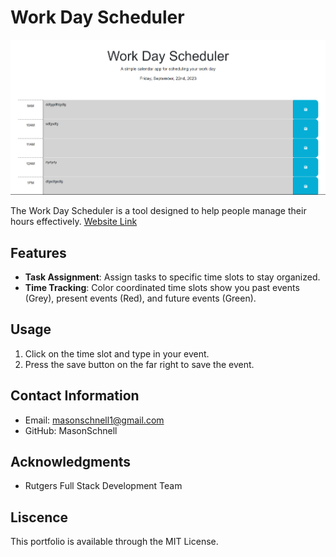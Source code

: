 # Work Day Scheduler

![Work Day Scheduler Screeshot](</images/Screenshot (8).png>)

The Work Day Scheduler is a tool designed to help people manage their hours effectively. [Website Link](https://masonschnell.github.io/daily_planner/)

## Features

-   **Task Assignment**: Assign tasks to specific time slots to stay organized.
-   **Time Tracking**: Color coordinated time slots show you past events (Grey), present events (Red), and future events (Green).

## Usage

1. Click on the time slot and type in your event.
2. Press the save button on the far right to save the event.

## Contact Information

-   Email: masonschnell1@gmail.com
-   GitHub: MasonSchnell

## Acknowledgments

-   Rutgers Full Stack Development Team

## Liscence

This portfolio is available through the MIT License.
